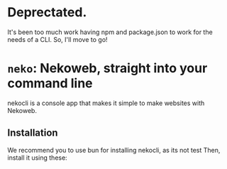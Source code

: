 # Deprectated.
It's been too much work having npm and package.json to work for the needs of a CLI.
So, I'll move to go!

# `neko`: Nekoweb, straight into your command line
nekocli is a console app that makes it simple to make websites with Nekoweb.

## Installation
We recommend you to use bun for installing nekocli, as its not test
Then, install it using these:
```
